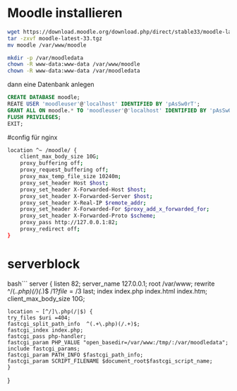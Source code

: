 # Moodle installieren

```bash
wget https://download.moodle.org/download.php/direct/stable33/moodle-latest-33.tgz
tar -zxvf moodle-latest-33.tgz
mv moodle /var/www/moodle

mkdir -p /var/moodledata
chown -R www-data:www-data /var/www/moodle
chown -R www-data:www-data /var/moodledata
```


dann eine Datenbank anlegen

```sql
CREATE DATABASE moodle;
REATE USER 'moodleuser'@'localhost' IDENTIFIED BY 'pAsSw0rT';
GRANT ALL ON moodle.* TO 'moodleuser'@'localhost' IDENTIFIED BY 'pAsSw0rT' WITH GRANT OPTION;
FLUSH PRIVILEGES;
EXIT;
```

#config für nginx

```bash
location ^~ /moodle/ {
	client_max_body_size 10G;
	proxy_buffering off;
	proxy_request_buffering off;
	proxy_max_temp_file_size 10240m;
	proxy_set_header Host $host;
	proxy_set_header X-Forwarded-Host $host;
	proxy_set_header X-Forwarded-Server $host;
	proxy_set_header X-Real-IP $remote_addr;
	proxy_set_header X-Forwarded-For $proxy_add_x_forwarded_for;
	proxy_set_header X-Forwarded-Proto $scheme;
	proxy_pass http://127.0.0.1:82;
	proxy_redirect off;
}
```

# serverblock

bash```
server {
	listen   82;
	server_name 127.0.0.1;
	root /var/www;
	rewrite ^/(.*.php)(/)(.*)$ /$1?file=/$3 last;
	index index.php index.html index.htm;	
	client_max_body_size 10G;
 
	location ~ [^/]\.php(/|$) {
	try_files $uri =404;
	fastcgi_split_path_info  ^(.+\.php)(/.+)$;
	fastcgi_index index.php;
	fastcgi_pass php-handler;
	fastcgi_param PHP_VALUE "open_basedir=/var/www:/tmp/:/var/moodledata";
	include fastcgi_params;
	fastcgi_param PATH_INFO $fastcgi_path_info;
	fastcgi_param SCRIPT_FILENAME $document_root$fastcgi_script_name;
	}
}
```
